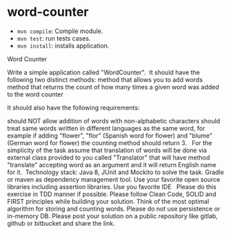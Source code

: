 # word-counter


* `mvn compile`: Compile module.
* `mvn test`:  run tests cases. 
* `mvn install`: installs application.

Word Counter


Write a simple application called "WordCounter".  It should have the following two distinct methods:
method that allows you to add words
method that returns the count of how many times a given word was added to the word counter

It should also have the following requirements:

should NOT allow addition of words with non-alphabetic characters
should treat same words written in different languages as the same word, for example if
adding "flower", "flor" (Spanish word for flower) and "blume" (German word for flower) the counting method should return 3.  
For the simplicity of the task assume that translation of words will be done via external class provided to you called "Translator" that will have method "translate" accepting word as an argument and it will return English name for it.  Technology stack: Java 8, JUnit and Mockito to solve the task. 
Gradle or maven as dependency management tool. 
Use your favorite open source libraries including assertion libraries.
Use you favorite IDE
  Please do this exercise in TDD manner if possible. Please follow Clean Code, SOLID and FIRST principles while building your solution. Think of the most optimal algorithm for storing and counting words. Please do not use persistence or in-memory DB.
Please post your solution on a public repository like gitlab, github or bitbucket and share the link.
